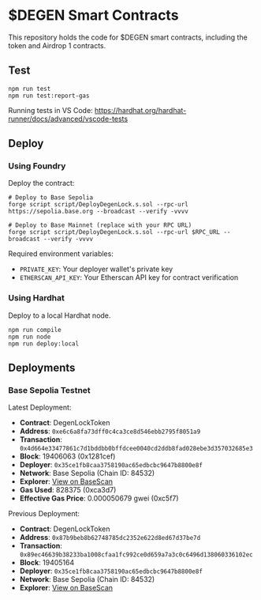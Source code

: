 # $DEGEN Smart Contracts

This repository holds the code for $DEGEN smart contracts, including the token and Airdrop 1 contracts.

## Test

```shell
npm run test
npm run test:report-gas
```

Running tests in VS Code: https://hardhat.org/hardhat-runner/docs/advanced/vscode-tests

## Deploy

### Using Foundry

Deploy the contract:

```shell
# Deploy to Base Sepolia
forge script script/DeployDegenLock.s.sol --rpc-url https://sepolia.base.org --broadcast --verify -vvvv

# Deploy to Base Mainnet (replace with your RPC URL)
forge script script/DeployDegenLock.s.sol --rpc-url $RPC_URL --broadcast --verify -vvvv
```

Required environment variables:

- `PRIVATE_KEY`: Your deployer wallet's private key
- `ETHERSCAN_API_KEY`: Your Etherscan API key for contract verification

### Using Hardhat

Deploy to a local Hardhat node.

```shell
npm run compile
npm run node
npm run deploy:local
```

## Deployments

### Base Sepolia Testnet

Latest Deployment:

- **Contract**: DegenLockToken
- **Address**: `0xe6c6a8fa73dff0c4ca3ce8d546ebb2795f8051a9`
- **Transaction**: `0x4d664e33477861c7d1bddbb0bffdcee0040cd2ddb8fad028ebe3d357032685e3`
- **Block**: 19406063 (0x1281cef)
- **Deployer**: `0x35ce1fb8caa3758190ac65edbcbc9647b8800e8f`
- **Network**: Base Sepolia (Chain ID: 84532)
- **Explorer**: [View on BaseScan](https://sepolia.basescan.org/address/0xe6c6a8fa73dff0c4ca3ce8d546ebb2795f8051a9)
- **Gas Used**: 828375 (0xca3d7)
- **Effective Gas Price**: 0.000050679 gwei (0xc5f7)

Previous Deployment:

- **Contract**: DegenLockToken
- **Address**: `0x87b9beb8b62748785dc2352e622d8ed67d37be7d`
- **Transaction**: `0x89ec46639b38233ba1008cfaa1fc992ce0d659a7a3c0c6496d138060336102ec`
- **Block**: 19405164
- **Deployer**: `0x35ce1fb8caa3758190ac65edbcbc9647b8800e8f`
- **Network**: Base Sepolia (Chain ID: 84532)
- **Explorer**: [View on BaseScan](https://sepolia.basescan.org/address/0x87b9beb8b62748785dc2352e622d8ed67d37be7d)
